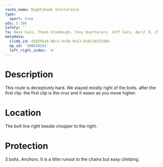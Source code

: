 ```yaml
---
route_name: Nightshade Intolerance
type:
  sport: true
yds: 5.10b
safety: ''
fa: Dave Cain, Thane Stumbaugh, Tony Quartararo, Jeff Cain, April 8, 1995
metadata:
  climb_id: d1028ba9-06c3-4c96-9e53-8c813d255d0d
  mp_id: '108418191'
  left_right_index: '4'
---
```

# Description
This route is deceptively hard. We stayed mostly right of the bolts. after the first clip. the first clip is the crux and it eases as you move higher.

# Location
The bolt line right beside chopper to the right.

# Protection
3 bolts. Anchors. It is a little runout to the chains but easy climbing.
